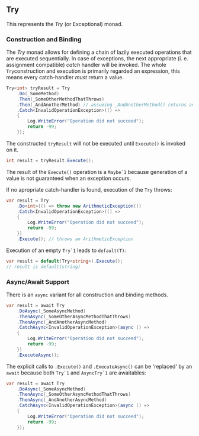 ## Try

This represents the _Try_ (or Exceptional) monad.


### Construction and Binding

The _Try_ monad allows for defining a chain of lazily executed operations that are executed sequentially.
In case of exceptions, the next appropriate (i. e. assignment compatible) _catch_ handler will be invoked.
The whole `Try`construction and execution is primarily regarded an expression, this means every catch-handler
_must_ return a value.

```C#
Try<int> tryResult = Try
    .Do(_SomeMethod)
    .Then(_SomeOtherMethodThatThrows)
    .Then(_AndAnotherMethod) // assuming _AndAnotherMethod() returns an int
    .Catch<InvalidOperationException>(() => 
    {
        Log.WriteError("Operation did not succeed");
        return -99;
    });
```

The constructed `tryResult` will not be executed until `Execute()` is invoked on it.

```C#
int result = tryResult.Execute();
```

The result of the `Execute()` operation is a ``Maybe`1`` because generation of a value is not
guaranteed when an exception occurs.

If no apropriate catch-handler is found, execution of the `Try` throws:

```C#
var result = Try
    .Do<int>(() => throw new ArithmeticException())
    .Catch<InvalidOperationException>(() => 
    {
        Log.WriteError("Operation did not succeed");
        return -99;
    })
    .Execute(); // throws an ArithmeticException
```

Execution of an empty ``Try`1`` leads to `default(T)`:

```C#
var result = default(Try<string>).Execute(); 
// result is default(string)
```

### Async/Await Support

There is an ``async`` variant for all construction and binding methods.

```C#
var result = await Try
    .DoAsync(_SomeAsyncMethod)
    .ThenAsync(_SomeOtherAsyncMethodThatThrows)
    .ThenAsync(_AndAnotherAsyncMethod)
    .CatchAsync<InvalidOperationException>(async () => 
    {
        Log.WriteError("Operation did not succeed");
        return -99;
    })
    .ExecuteAsync();
```

The explicit calls to `.Execute()` and `.ExecuteAsync()` can be 'replaced' by an `await` because 
both ``Try`1`` and ``AsyncTry`1`` are awaitables:

```C#
var result = await Try
    .DoAsync(_SomeAsyncMethod)
    .ThenAsync(_SomeOtherAsyncMethodThatThrows)
    .ThenAsync(_AndAnotherAsyncMethod)
    .CatchAsync<InvalidOperationException>(async () =>
    {
        Log.WriteError("Operation did not succeed");
        return -99;
    });
```
